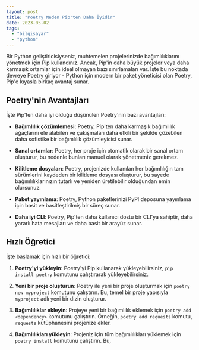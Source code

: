 ```yaml
---
layout: post
title: "Poetry Neden Pip'ten Daha İyidir"
date: 2023-05-02
tags: 
  - "bilgisayar"
  - "python"
---
```


Bir Python geliştiricisiyseniz, muhtemelen projelerinizde bağımlılıklarını yönetmek için Pip kullandınız. Ancak, Pip'in daha büyük projeler veya daha karmaşık ortamlar için ideal olmayan bazı sınırlamaları var. İşte bu noktada devreye Poetry giriyor - Python için modern bir paket yöneticisi olan Poetry, Pip'e kıyasla birkaç avantaj sunar.

## Poetry'nin Avantajları

İşte Pip'ten daha iyi olduğu düşünülen Poetry'nin bazı avantajları:

- **Bağımlılık çözümlemesi**: Poetry, Pip'ten daha karmaşık bağımlılık ağaçlarını ele alabilen ve çakışmaları daha etkili bir şekilde çözebilen daha sofistike bir bağımlılık çözümleyicisi sunar.

- **Sanal ortamlar**: Poetry, her proje için otomatik olarak bir sanal ortam oluşturur, bu nedenle bunları manuel olarak yönetmeniz gerekmez.

- **Kilitleme dosyaları**: Poetry, projenizde kullanılan her bağımlılığın tam sürümlerini kaydeden bir kilitleme dosyası oluşturur, bu sayede bağımlılıklarınızın tutarlı ve yeniden üretilebilir olduğundan emin olursunuz.

- **Paket yayınlama**: Poetry, Python paketlerinizi PyPI deposuna yayınlama için basit ve basitleştirilmiş bir süreç sunar.

- **Daha iyi CLI**: Poetry, Pip'ten daha kullanıcı dostu bir CLI'ya sahiptir, daha yararlı hata mesajları ve daha basit bir arayüz sunar.

## Hızlı Öğretici

İşte başlamak için hızlı bir öğretici:

1. **Poetry'yi yükleyin**: Poetry'yi Pip kullanarak yükleyebilirsiniz, `pip install poetry` komutunu çalıştırarak yükleyebilirsiniz.

3. **Yeni bir proje oluşturun**: Poetry ile yeni bir proje oluşturmak için `poetry new myproject` komutunu çalıştırın. Bu, temel bir proje yapısıyla `myproject` adlı yeni bir dizin oluşturur.

5. **Bağımlılıklar ekleyin**: Projeye yeni bir bağımlılık eklemek için `poetry add <dependency>` komutunu çalıştırın. Örneğin, `poetry add requests` komutu, `requests` kütüphanesini projenize ekler.

7. **Bağımlılıkları yükleyin**: Projeniz için tüm bağımlılıkları yüklemek için `poetry install` komutunu çalıştırın. Bu,

